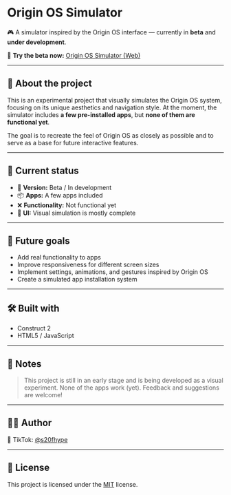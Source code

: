 # Origin OS Simulator

🎮 A simulator inspired by the Origin OS interface — currently in **beta** and **under development**.

🔗 **Try the beta now:** [Origin OS Simulator (Web)](https://elpedr.github.io/OriginOSv2/)

---

## 📱 About the project

This is an experimental project that visually simulates the Origin OS system, focusing on its unique aesthetics and navigation style. At the moment, the simulator includes **a few pre-installed apps**, but **none of them are functional yet**.

The goal is to recreate the feel of Origin OS as closely as possible and to serve as a base for future interactive features.

---

## 🚧 Current status

- 🧪 **Version:** Beta / In development  
- 📦 **Apps:** A few apps included  
- ❌ **Functionality:** Not functional yet  
- 🎨 **UI:** Visual simulation is mostly complete  

---

## 📌 Future goals

- Add real functionality to apps  
- Improve responsiveness for different screen sizes  
- Implement settings, animations, and gestures inspired by Origin OS  
- Create a simulated app installation system  

---

## 🛠️ Built with

- Construct 2  
- HTML5 / JavaScript

---

## 📎 Notes

> This project is still in an early stage and is being developed as a visual experiment. None of the apps work (yet). Feedback and suggestions are welcome!

---

## 🧑‍💻 Author

📱 TikTok: [@s20fhype](https://www.tiktok.com/@s20fhype)

---

## 📃 License

This project is licensed under the [MIT](LICENSE) license.
